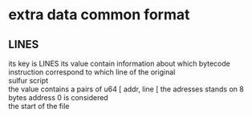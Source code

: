 # extra data common format

## LINES
its key is LINES
its value contain information about which bytecode \
instruction correspond to which line of the original \
sulfur script \
the value contains a pairs of u64 \[ addr, line \[
the adresses stands on 8 bytes address 0 is considered \
the start of the file

